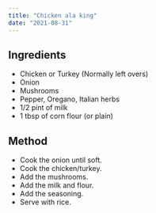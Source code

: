 ```yaml
---
title: "Chicken ala king"
date: "2021-08-31"
---
```


## Ingredients

- Chicken or Turkey (Normally left overs)
- Onion
- Mushrooms
- Pepper, Oregano, Italian herbs
- 1/2 pint of milk
- 1 tbsp of corn flour (or plain)

## Method

- Cook the onion until soft.
- Cook the chicken/turkey.
- Add the mushrooms.
- Add the milk and flour.
- Add the seasoning.
- Serve with rice.
